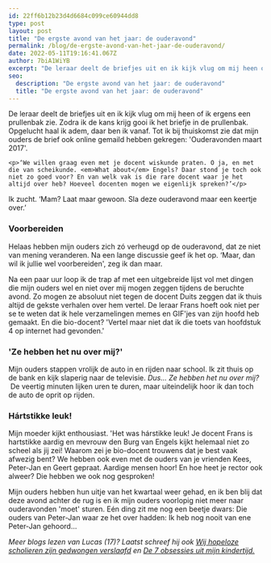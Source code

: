 ```yaml
---
id: 22ff6b12b23d4d6684c099ce60944dd8
type: post
layout: post
title: "De ergste avond van het jaar: de ouderavond"
permalink: /blog/de-ergste-avond-van-het-jaar-de-ouderavond/
date: 2022-05-11T19:16:41.067Z
author: 7biA1WiYB
excerpt: "De leraar deelt de briefjes uit en ik kijk vlug om mij heen of ik ergens een prullenbak zie. Zodra ik de kans krijg gooi ik het briefje in de prullenbak. Opgelucht haal ik adem, daar ben ik vanaf. Tot ik bij thuiskomst zie dat mijn ouders de brief ook online gemaild hebben gekregen: 'Ouderavonden maart 2017'.  "
seo:
  description: "De ergste avond van het jaar: de ouderavond"
  title: "De ergste avond van het jaar: de ouderavond"
---
```

De leraar deelt de briefjes uit en ik kijk vlug om mij heen of ik ergens een prullenbak zie. Zodra ik de kans krijg gooi ik het briefje in de prullenbak. Opgelucht haal ik adem, daar ben ik vanaf. Tot ik bij thuiskomst zie dat mijn ouders de brief ook online gemaild hebben gekregen: 'Ouderavonden maart 2017'.  

    <p>‘We willen graag even met je docent wiskunde praten. O ja, en met die van scheikunde. <em>What about</em> Engels? Daar stond je toch ook niet zo goed voor? En van welk vak is die rare docent waar je het altijd over heb? Hoeveel docenten mogen we eigenlijk spreken?’</p>
<p>Ik zucht. ‘Mam? Laat maar gewoon. Sla deze ouderavond maar een keertje over.’</p>
<h3>Voorbereiden</h3>
<p>Helaas hebben mijn ouders zich zó verheugd op de ouderavond, dat ze niet van mening veranderen. Na een lange discussie geef ik het op. ‘Maar, dan wil ik jullie wel voorbereiden', zeg ik dan maar.</p>
<p>Na een paar uur loop ik de trap af met een uitgebreide lijst vol met dingen die mijn ouders wel en niet over mij mogen zeggen tijdens de beruchte avond. Zo mogen ze absoluut niet tegen de docent Duits zeggen dat ik thuis altijd de gekste verhalen over hem vertel. De leraar Frans hoeft ook niet per se te weten dat ik hele verzamelingen memes en GIF'jes van zijn hoofd heb gemaakt. En die bio-docent? 'Vertel maar niet dat ik die toets van hoofdstuk 4 op internet had gevonden.'</p>
<h3>'Ze hebben het nu over mij?'</h3>
<p>Mijn ouders stappen vrolijk de auto in en rijden naar school. Ik zit thuis op de bank en kijk slaperig naar de televisie. <em>Dus... Ze hebben het nu over mij?  </em>De veertig minuten lijken uren te duren, maar uiteindelijk hoor ik dan toch de auto de oprit op rijden. </p>
<h3>Hártstikke leuk!</h3>
<p>Mijn moeder kijkt enthousiast. 'Het was hárstikke leuk! Je docent Frans is hartstikke aardig en mevrouw den Burg van Engels kijkt helemaal niet zo scheel als jij zei! Waarom zei je bio-docent trouwens dat je best vaak afwezig bent? We hebben ook even met de ouders van je vrienden Kees, Peter-Jan en Geert gepraat. Aardige mensen hoor! En hoe heet je rector ook alweer? Die hebben we ook nog gesproken!</p>
<p>Mijn ouders hebben hun uitje van het kwartaal weer gehad, en ik ben blij dat deze avond achter de rug is en ik mijn ouders voorlopig niet meer naar ouderavonden 'moet' sturen. Eén ding zit me nog een beetje dwars: Die ouders van Peter-Jan waar ze het over hadden: Ik heb nog nooit van ene Peter-Jan gehoord...</p>
<p><em>Meer blogs lezen van Lucas (17)? Laatst schreef hij ook <a href="https://original.sevendays.nl/blog/wij-hopeloze-scholieren-zijn-gedwongen-verslaafd">Wij hopeloze scholieren zijn gedwongen verslaafd</a> en <a href="https://original.sevendays.nl/blog/de-7-obsessies-uit-mijn-kindertijd">De 7 obsessies uit mijn kindertijd.</a> </em></p>  
